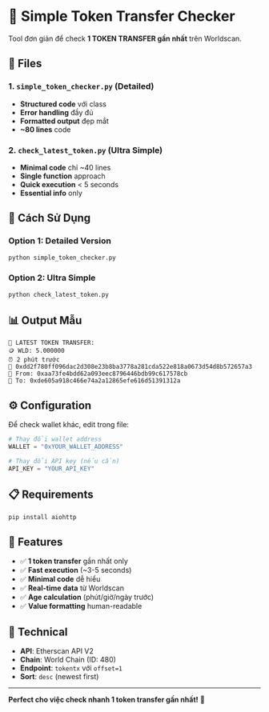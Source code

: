# 🎯 Simple Token Transfer Checker

Tool đơn giản để check **1 TOKEN TRANSFER gần nhất** trên Worldscan.

## 📁 Files

### 1. `simple_token_checker.py` (Detailed)
- **Structured code** với class
- **Error handling** đầy đủ
- **Formatted output** đẹp mắt
- **~80 lines** code

### 2. `check_latest_token.py` (Ultra Simple)
- **Minimal code** chỉ ~40 lines
- **Single function** approach
- **Quick execution** < 5 seconds
- **Essential info** only

## 🚀 Cách Sử Dụng

### Option 1: Detailed Version
```bash
python simple_token_checker.py
```

### Option 2: Ultra Simple
```bash
python check_latest_token.py
```

## 📊 Output Mẫu

```
🎯 LATEST TOKEN TRANSFER:
🪙 WLD: 5.000000
⏰ 2 phút trước
📝 0xdd2f780ff096dac2d308e23b8ba3778a281cda522e818a0673d54d8b572657a3
👤 From: 0xaa73fe4bdd62a093eec8796446bdb99c617578cb
👤 To: 0xde605a918c466e74a2a12865efe616d51391312a
```

## ⚙️ Configuration

Để check wallet khác, edit trong file:

```python
# Thay đổi wallet address
WALLET = "0xYOUR_WALLET_ADDRESS"

# Thay đổi API key (nếu cần)
API_KEY = "YOUR_API_KEY"
```

## 📋 Requirements

```bash
pip install aiohttp
```

## 🎯 Features

- ✅ **1 token transfer** gần nhất only
- ✅ **Fast execution** (~3-5 seconds)
- ✅ **Minimal code** dễ hiểu
- ✅ **Real-time data** từ Worldscan
- ✅ **Age calculation** (phút/giờ/ngày trước)
- ✅ **Value formatting** human-readable

## 🔧 Technical

- **API**: Etherscan API V2
- **Chain**: World Chain (ID: 480)
- **Endpoint**: `tokentx` với `offset=1`
- **Sort**: `desc` (newest first)

---

**Perfect cho việc check nhanh 1 token transfer gần nhất!** 🚀
